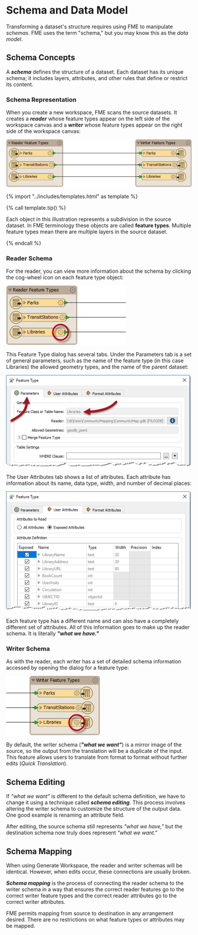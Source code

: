 # Schema and Data Model

Transforming a dataset's structure requires using FME to manipulate *schemas*. FME uses the term "schema," but you may know this as the *data model*.

## Schema Concepts

A ***schema*** defines the structure of a dataset. Each dataset has its unique schema; it includes layers, attributes, and other rules that define or restrict its content.

### Schema Representation

When you create a new workspace, FME scans the source datasets. It creates a ***reader*** whose feature types appear on the left side of the workspace canvas and a ***writer*** whose feature types appear on the right side of the workspace canvas:

![](./Images/Img2.003.ReaderWriterFeatureTypes.png)

{% import "../includes/templates.html" as template %}

{% call template.tip() %}

Each object in this illustration represents a subdivision in the source dataset. In FME terminology these objects are called <strong>feature types</strong>. Multiple feature types mean there are multiple layers in the source dataset.

{% endcall %}

### Reader Schema

For the reader, you can view more information about the schema by clicking the cog-wheel icon on each feature type object:

![](./Images/Img2.004.ReaderFeatureTypePropertiesButton.png)

This Feature Type dialog has several tabs. Under the Parameters tab is a set of general parameters, such as the name of the feature type (in this case Libraries) the allowed geometry types, and the name of the parent dataset:

![](./Images/Img2.005.ReaderFeatureTypePropertiesDialog.png)

The User Attributes tab shows a list of attributes. Each attribute has information about its name, data type, width, and number of decimal places:

![](./Images/Img2.006.ReaderFeatureTypePropertiesAttrs.png)

Each feature type has a different name and can also have a completely different set of attributes. All of this information goes to make up the reader schema. It is literally ***"what we have."***

### Writer Schema

As with the reader, each writer has a set of detailed schema information accessed by opening the dialog for a feature type:

![](./Images/Img2.007.WriterFeatureTypePropertiesButton.png)

By default, the writer schema (***"what we want"***) is a mirror image of the source, so the output from the translation will be a duplicate of the input. This feature allows users to translate from format to format without further edits (*Quick Translation*).

## Schema Editing

If *"what we want"* is different to the default schema definition, we have to change it using a technique called ***schema editing***. This process involves altering the writer schema to customize the structure of the output data. One good example is renaming an attribute field.

After editing, the source schema still represents *"what we have,"* but the destination schema now truly does represent *"what we want."*

## Schema Mapping

When using Generate Workspace, the reader and writer schemas will be identical. However, when edits occur, these connections are usually broken.

***Schema mapping*** is the process of connecting the reader schema to the writer schema in a way that ensures the correct reader features go to the correct writer feature types and the correct reader attributes go to the correct writer attributes.

FME permits mapping from source to destination in any arrangement desired. There are no restrictions on what feature types or attributes may be mapped.
